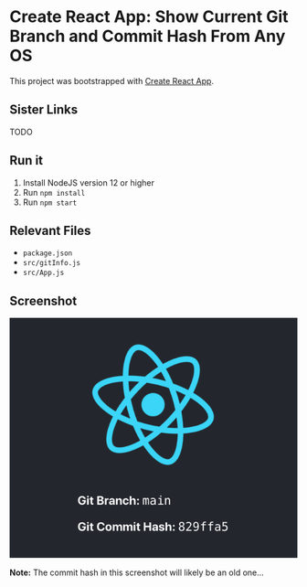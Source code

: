 # Create React App: Show Current Git Branch and Commit Hash From Any OS

This project was bootstrapped with [Create React App](https://github.com/facebook/create-react-app).

## Sister Links

TODO

## Run it

1. Install NodeJS version 12 or higher
1. Run `npm install`
1. Run `npm start`

## Relevant Files

- `package.json`
- `src/gitInfo.js`
- `src/App.js`

## Screenshot

![Screenshot of the app](doc/screenshot.png)

**Note:** The commit hash in this screenshot will likely be an old one...
